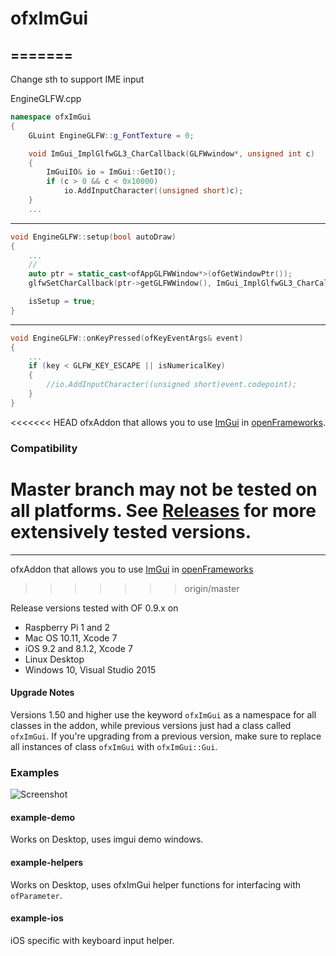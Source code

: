 # ofxImGui

=======
--------
Change sth to support IME input

EngineGLFW.cpp
```c++
namespace ofxImGui
{
	GLuint EngineGLFW::g_FontTexture = 0;

	void ImGui_ImplGlfwGL3_CharCallback(GLFWwindow*, unsigned int c)
	{
		ImGuiIO& io = ImGui::GetIO();
		if (c > 0 && c < 0x10000)
			io.AddInputCharacter((unsigned short)c);
	}
	...
```
---
```c++
void EngineGLFW::setup(bool autoDraw)
{
	...
	// 
	auto ptr = static_cast<ofAppGLFWWindow*>(ofGetWindowPtr());
	glfwSetCharCallback(ptr->getGLFWWindow(), ImGui_ImplGlfwGL3_CharCallback);

	isSetup = true;
}
```
---
```c++
void EngineGLFW::onKeyPressed(ofKeyEventArgs& event)
{
	...
	if (key < GLFW_KEY_ESCAPE || isNumericalKey)
	{
		//io.AddInputCharacter((unsigned short)event.codepoint);
	}
}
```

<<<<<<< HEAD
ofxAddon that allows you to use [ImGui](https://github.com/ocornut/imgui) in [openFrameworks](https://github.com/openframeworks/openFrameworks).

### Compatibility
Master branch may not be tested on all platforms. See [Releases](https://github.com/jvcleave/ofxImGui/releases/) for more extensively tested versions.
=======
--------
ofxAddon that allows you to use [ImGui](https://github.com/ocornut/imgui) in [openFrameworks](https://github.com/openframeworks/openFrameworks)
>>>>>>> origin/master

Release versions tested with OF 0.9.x on
 - Raspberry Pi 1 and 2
 - Mac OS 10.11, Xcode 7
 - iOS 9.2 and 8.1.2, Xcode 7
 - Linux Desktop
 - Windows 10, Visual Studio 2015



#### Upgrade Notes
Versions 1.50 and higher use the keyword `ofxImGui` as a namespace for all classes in the addon, while previous versions just had a class called `ofxImGui`. If you're upgrading from a previous version, make sure to replace all instances of class `ofxImGui` with `ofxImGui::Gui`.

### Examples

![Screenshot](images/Screenshot.png)

#### example-demo    
Works on Desktop, uses imgui demo windows.

#### example-helpers
Works on Desktop, uses ofxImGui helper functions for interfacing with `ofParameter`.

#### example-ios  
iOS specific with keyboard input helper.
